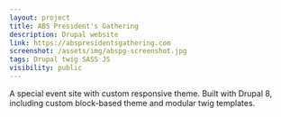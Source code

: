 ```yaml
---
layout: project
title: ABS President's Gathering
description: Drupal website
link: https://abspresidentsgathering.com
screenshot: /assets/img/abspg-screenshot.jpg
tags: Drupal twig SASS JS 
visibility: public
---
```


A special event site with custom responsive theme. Built with Drupal 8, including custom block-based theme and modular twig templates.